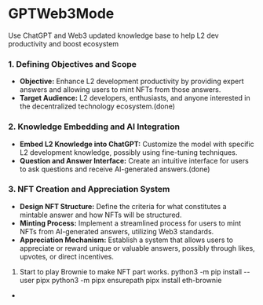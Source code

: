 # GPTWeb3Mode
Use ChatGPT and Web3 updated knowledge base to help L2 dev productivity and boost ecosystem 

### 1. **Defining Objectives and Scope**
   - **Objective:** Enhance L2 development productivity by providing expert answers and allowing users to mint NFTs from those answers.
   - **Target Audience:** L2 developers, enthusiasts, and anyone interested in the decentralized technology ecosystem.(done)

### 2. **Knowledge Embedding and AI Integration**
   - **Embed L2 Knowledge into ChatGPT:** Customize the model with specific L2 development knowledge, possibly using fine-tuning techniques.
   - **Question and Answer Interface:** Create an intuitive interface for users to ask questions and receive AI-generated answers.(done)

### 3. **NFT Creation and Appreciation System**
   - **Design NFT Structure:** Define the criteria for what constitutes a mintable answer and how NFTs will be structured.
   - **Minting Process:** Implement a streamlined process for users to mint NFTs from AI-generated answers, utilizing Web3 standards.
   - **Appreciation Mechanism:** Establish a system that allows users to appreciate or reward unique or valuable answers, possibly through likes, upvotes, or direct incentives.


1. Start to play Brownie to make NFT part works.
python3 -m pip install --user pipx
python3 -m pipx ensurepath
pipx install eth-brownie


- 


